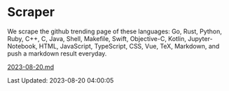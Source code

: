 # Scraper

We scrape the github trending page of these languages: Go, Rust, Python, Ruby, C++, C, Java, Shell, Makefile, Swift, Objective-C, Kotlin, Jupyter-Notebook, HTML, JavaScript, TypeScript, CSS, Vue, TeX, Markdown, and push a markdown result everyday.

[2023-08-20.md](https://github.com/yangwenmai/github-trending-backup/blob/master/2023-08-20.md)

Last Updated: 2023-08-20 04:00:05